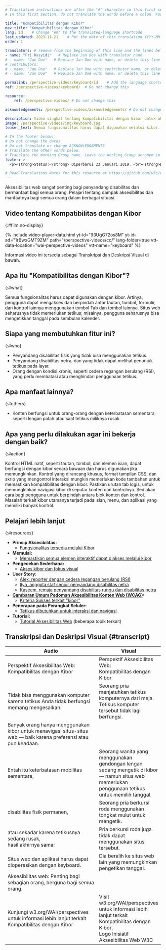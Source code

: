 ```yaml
---
# Translation instructions are after the "#" character in this first section. They are comments that do not show up in the web page. You do not need to translate the instructions after "#".
# In this first section, do not translate the words before a colon. For example, do not translate "title:". Do translate the text after "title:"

title: "Kompatibilitas dengan Kibor"
nav_title: "Kompatibilitas dengan Kibor"
lang: id    # Change "en" to the translated-language shortcode
last_updated: 2023-11-21    # Put the date of this translation YYYY-MM-DD (with month in the middle)
order: 1

translators: # remove from the beginning of this line and the lines below: "# " (the hash sign and the space)
- name: "Fri Rasyidi"   # Replace Jan Doe with translator name
# - name: "Jan Doe"   # Replace Jan Doe with name, or delete this line if not multiple translators
# contributors:
# - name: "Jan Doe"   # Replace Jan Doe with contributor name, or delete this line if none
# - name: "Jan Doe"   # Replace Jan Doe with name, or delete this line if not multiple contributors

permalink: /perspective-videos/keyboard/id    # Add the language shortcode to the end, with no slash at the end. For example /path/to/file/fr
ref: /perspective-videos/keyboard/  # Do not change this

resource:
    ref: /perspective-videos/ # Do not change this

acknowledgements: /perspective-videos/acknowledgements/ # Do not change this

description: Video singkat tentang kompatibilitas dengan kibor untuk aksesibilitas web - apa itu, siapa yang membutuhkannya, dan apa yang perlu dilakukan agar bekerja dengan semestinya.
image: /perspective-videos/img/keyboard.jpg
teaser_text: Semua fungsionalitas harus dapat digunakan melalui kibor. Artinya, pengguna dapat mengakses tautan, tombol, formulir, dan kontrol lainnya menggunakan tombol Tab dan tombol lainnya. Situs web seharusnya tidak memerlukan tetikus. Aksesibilitas kibor sangat penting bagi penyandang disabilitas dan bermanfaat bagi semua orang dalam berbagai situasi.

# In the footer below:
# Do not change the dates
# Do not translate or change ACKNOWLEDGEMENTS
# Translate the other words below.
# Translate the Working Group name. Leave the Working Group acronym in English.
footer: >
  <p><strong>Status:</strong> Diperbarui 23 Januari 2019. <br><strong>Editor dan pimpinan proyek:</strong> <a href="https://www.w3.org/People/shadi">Shadi Abou-Zahra</a>. Dikembangkan oleh <a href="https://www.w3.org/WAI/EO/">Kelompok Kerja Edukasi dan Pendampingan (EOWG)</a> dengan dukungan dari <a href="https://www.w3.org/WAI/DEV/">proyek WAI-DEV</a>, didanai bersama oleh Komisi Eropa. Diperbarui dengan dukungan dari Ford Foundation. ACKNOWLEDGEMENTS.</p>

# Read Translations Notes for this resource at https://github.com/w3c/wai-perspective-videos#readme
---
```


Aksesibilitas web sangat penting bagi penyandang disabilitas dan bermanfaat bagi semua orang. Pelajari tentang dampak aksesibilitas dan manfaatnya bagi semua orang dalam berbagai situasi.

## Video tentang Kompatibilitas dengan Kibor
{:#film.no-display}

{% include video-player-data.html
    yt-id="93UgG72os8M"
    yt-id-ad="1rBwxGMT9ZM"
    path="/perspective-videos/cc/"
    lang-folder=true
    vtt-data-location="wai-perspective-videos"
    vtt-name="keyboard"
%}

Informasi video ini tersedia sebagai [Transkripsi dan Deskripsi Visual](#transcript) di bawah.

## Apa itu "Kompatibilitas dengan Kibor"?
{:#what}

Semua fungsionalitas harus dapat digunakan dengan kibor. Artinya, pengguna dapat mengakses dan berpindah antar tautan, tombol, formulir, dan kontrol lainnya menggunakan tombol Tab dan tombol lainnya. Situs web seharusnya tidak memerlukan tetikus; misalnya, pengguna seharusnya bisa mengetikkan tanggal pada sembulan kalender.

## Siapa yang membutuhkan fitur ini?
{:#who}

-   Penyandang disabilitas fisik yang tidak bisa menggunakan tetikus.
-   Penyandang disabilitas netra, dan yang tidak dapat melihat penunjuk tetikus pada layar.
-   Orang dengan kondisi kronis, seperti cedera regangan berulang (RSI), yang perlu membatasi atau menghindari penggunaan tetikus.

## Apa manfaat lainnya?
{:#others}

-   Konten berfungsi untuk orang-orang dengan keterbatasan sementara, seperti lengan patah atau saat tetikus miliknya rusak.

## Apa yang perlu dilakukan agar ini bekerja dengan baik?
{:#action}

Kontrol HTML natif, seperti tautan, tombol, dan elemen isian, dapat berfungsi dengan kibor secara bawaan dan harus digunakan jika memungkinkan. Kontrol yang dirancang khusus, format tampilan CSS, dan skrip yang mengontrol interaksi mungkin memerlukan kode tambahan untuk memastikan kompatibilitas dengan kibor. Pastikan urutan tab logis, untuk memungkinkan navigasi kibor di seputar konten dan kontrolnya. Sediakan cara bagi pengguna untuk berpindah antara blok konten dan kontrol. Masalah terkait kibor utamanya terjadi pada isian, menu, dan aplikasi yang memiliki banyak kontrol.

## Pelajari lebih lanjut
{:#resources}

-   **Prinsip Aksesibilitas:**
    -   [Fungsionalitas tersedia melalui Kibor](/fundamentals/accessibility-principles/#keyboard)
-   **Memulai:**
    -   [Memastikan semua elemen interaktif dapat diakses melalui kibor](/tips/developing/#ensure-that-all-interactive-elements-are-keyboard-accessible)
-   **Pengecekan Sederhana:**
    -   [Akses kibor dan fokus visual](/test-evaluate/preliminary/#interaction)
-   **User Story:**
    -   [Alex, reporter dengan cedera regangan berulang (RSI)](/people-use-web/user-stories/#reporter)
    -   [Ilya, anggota staf senior penyandang disabilitas netra](/people-use-web/user-stories/#accountant)
    -   [Kaseem, remaja penyandang disabilitas rungu dan disabilitas netra](/people-use-web/user-stories/#teenager)
-   **[Gambaran Umum Pedoman Aksesibilitas Konten Web (WCAG)](/standards-guidelines/wcag/):**
    -   [Kriteria Sukses terkait "kibor"](https://www.w3.org/WAI/WCAG21/quickref/?tags=keyboard)
-   **Penerapan pada Perangkat Seluler:**
    -   [Tetikus dibutuhkan untuk interaksi dan navigasi](/standards-guidelines/shared-experiences/#mouse)
-   **Tutorial:**
    -   [Tutorial Aksesibilitas Web](https://www.w3.org/WAI/tutorials/)
        (beberapa topik terkait)

## Transkripsi dan Deskripsi Visual {#transcript}

<table>
  <thead>
    <tr>
      <th width="65%">Audio</th>
      <th>Visual</th>
    </tr>
  </thead>
  <tbody>
    <tr>
      <td>Perspektif Aksesibilitas Web: Kompatibilitas dengan Kibor</td>
      <td>Perspektif Aksesibilitas Web:<br>
        Kompatibilitas dengan Kibor</td>
    </tr>
    <tr>
      <td>Tidak bisa menggunakan komputer karena tetikus Anda tidak berfungsi memang mengesalkan.</td>
      <td>Seorang pria menjatuhkan tetikus komputernya dari meja. Tetikus komputer tersebut tidak lagi berfungsi.</td>
    </tr>
    <tr>
      <td>Banyak orang hanya menggunakan kibor untuk menavigasi situs-situs web &mdash; baik karena preferensi atau pun keadaan.<br></td>
      <td>&nbsp;</td>
    </tr>
    <tr>
      <td>Entah itu keterbatasan mobilitas sementara,</td>
      <td>Seorang wanita yang menggunakan gendongan lengan sedang mengetik di kibor &mdash; namun situs web memerlukan penggunaan tetikus untuk memilih tanggal.</td>
    </tr>
    <tr>
      <td>disabilitas fisik permanen,</td>
      <td>Seorang pria berkursi roda menggunakan tongkat mulut untuk mengetik.</td>
    </tr>
    <tr>
      <td>atau sekadar karena tetikusnya sedang rusak,<br>
        hasil akhirnya sama:</td>
      <td>Pria berkursi roda juga tidak dapat menggunakan situs tersebut.</td>
    </tr>
    <tr>
      <td>Situs web dan aplikasi harus dapat dioperasikan dengan keyboard.</td>
      <td>Dia beralih ke situs web lain yang memungkinkan pengetikan tanggal.</td>
    </tr>
    <tr>
      <td>Aksesibilitas web: Penting bagi sebagian orang, berguna bagi semua orang.</td>
      <td>&nbsp;</td>
    </tr>
    <tr>
      <td>Kunjungi w3.org/WAI/perspectives untuk informasi lebih lanjut terkait Kompatibilitas dengan Kibor</td>
      <td>Visit<br>
        w3.org/WAI/perspectives<br>
        untuk informasi lebih lanjut terkait<br>
        Kompatibilitas dengan Kibor.<br>
        Logo Inisiatif Aksesibilitas Web W3C</td>
    </tr>
  </tbody>
</table>
